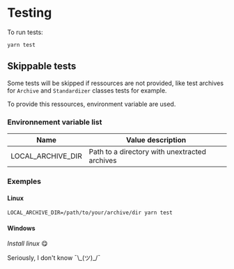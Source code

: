 # Testing

To run tests:

```shell
yarn test
```

## Skippable tests

Some tests will be skipped if ressources are not provided, like test archives for `Archive` and `Standardizer` classes tests for example.

To provide this ressources, environment variable are used.

### Environnement variable list

| Name | Value description |
| ---- | --- |
| LOCAL_ARCHIVE_DIR | Path to a directory with unextracted archives |

### Exemples

#### Linux

```shell
LOCAL_ARCHIVE_DIR=/path/to/your/archive/dir yarn test
```

#### Windows

*Install linux* :yum:

Seriously, I don't know ¯\\\_(ツ)\_/¯
